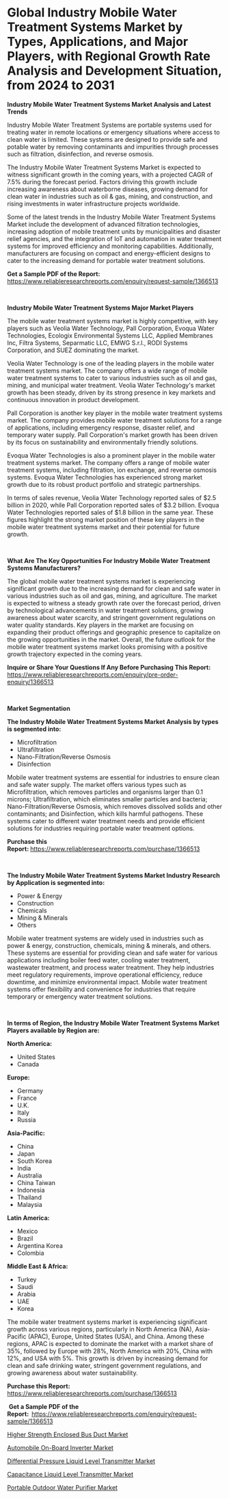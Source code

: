 <p><h1>Global Industry Mobile Water Treatment Systems Market by Types, Applications, and Major Players, with Regional Growth Rate Analysis and Development Situation, from 2024 to 2031</h1></p><p><strong>Industry Mobile Water Treatment Systems Market Analysis and Latest Trends</strong></p>
<p><p>Industry Mobile Water Treatment Systems are portable systems used for treating water in remote locations or emergency situations where access to clean water is limited. These systems are designed to provide safe and potable water by removing contaminants and impurities through processes such as filtration, disinfection, and reverse osmosis.</p><p>The Industry Mobile Water Treatment Systems Market is expected to witness significant growth in the coming years, with a projected CAGR of 7.5% during the forecast period. Factors driving this growth include increasing awareness about waterborne diseases, growing demand for clean water in industries such as oil & gas, mining, and construction, and rising investments in water infrastructure projects worldwide.</p><p>Some of the latest trends in the Industry Mobile Water Treatment Systems Market include the development of advanced filtration technologies, increasing adoption of mobile treatment units by municipalities and disaster relief agencies, and the integration of IoT and automation in water treatment systems for improved efficiency and monitoring capabilities. Additionally, manufacturers are focusing on compact and energy-efficient designs to cater to the increasing demand for portable water treatment solutions.</p></p>
<p><strong>Get a Sample PDF of the Report:&nbsp;</strong> <a href="https://www.reliableresearchreports.com/enquiry/request-sample/1366513">https://www.reliableresearchreports.com/enquiry/request-sample/1366513</a></p>
<p>&nbsp;</p>
<p><strong>Industry Mobile Water Treatment Systems Major Market Players</strong></p>
<p><p>The mobile water treatment systems market is highly competitive, with key players such as Veolia Water Technology, Pall Corporation, Evoqua Water Technologies, Ecologix Environmental Systems LLC, Applied Membranes Inc, Filtra Systems, Separmatic LLC, EMWG S.r.l., RODI Systems Corporation, and SUEZ dominating the market.</p><p>Veolia Water Technology is one of the leading players in the mobile water treatment systems market. The company offers a wide range of mobile water treatment systems to cater to various industries such as oil and gas, mining, and municipal water treatment. Veolia Water Technology's market growth has been steady, driven by its strong presence in key markets and continuous innovation in product development.</p><p>Pall Corporation is another key player in the mobile water treatment systems market. The company provides mobile water treatment solutions for a range of applications, including emergency response, disaster relief, and temporary water supply. Pall Corporation's market growth has been driven by its focus on sustainability and environmentally friendly solutions.</p><p>Evoqua Water Technologies is also a prominent player in the mobile water treatment systems market. The company offers a range of mobile water treatment systems, including filtration, ion exchange, and reverse osmosis systems. Evoqua Water Technologies has experienced strong market growth due to its robust product portfolio and strategic partnerships.</p><p>In terms of sales revenue, Veolia Water Technology reported sales of $2.5 billion in 2020, while Pall Corporation reported sales of $3.2 billion. Evoqua Water Technologies reported sales of $1.8 billion in the same year. These figures highlight the strong market position of these key players in the mobile water treatment systems market and their potential for future growth.</p></p>
<p>&nbsp;</p>
<p><strong>What Are The Key Opportunities For Industry Mobile Water Treatment Systems Manufacturers?</strong></p>
<p><p>The global mobile water treatment systems market is experiencing significant growth due to the increasing demand for clean and safe water in various industries such as oil and gas, mining, and agriculture. The market is expected to witness a steady growth rate over the forecast period, driven by technological advancements in water treatment solutions, growing awareness about water scarcity, and stringent government regulations on water quality standards. Key players in the market are focusing on expanding their product offerings and geographic presence to capitalize on the growing opportunities in the market. Overall, the future outlook for the mobile water treatment systems market looks promising with a positive growth trajectory expected in the coming years.</p></p>
<p><strong>Inquire or Share Your Questions If Any Before Purchasing This Report:</strong> <a href="https://www.reliableresearchreports.com/enquiry/pre-order-enquiry/1366513">https://www.reliableresearchreports.com/enquiry/pre-order-enquiry/1366513</a></p>
<p>&nbsp;</p>
<p><strong>Market Segmentation</strong></p>
<p><strong>The Industry Mobile Water Treatment Systems Market Analysis by types is segmented into:</strong></p>
<p><ul><li>Microfiltration</li><li>Ultrafiltration</li><li>Nano-Filtration/Reverse Osmosis</li><li>Disinfection</li></ul></p>
<p><p>Mobile water treatment systems are essential for industries to ensure clean and safe water supply. The market offers various types such as Microfiltration, which removes particles and organisms larger than 0.1 microns; Ultrafiltration, which eliminates smaller particles and bacteria; Nano-Filtration/Reverse Osmosis, which removes dissolved solids and other contaminants; and Disinfection, which kills harmful pathogens. These systems cater to different water treatment needs and provide efficient solutions for industries requiring portable water treatment options.</p></p>
<p><strong>Purchase this Report:&nbsp;</strong><a href="https://www.reliableresearchreports.com/purchase/1366513">https://www.reliableresearchreports.com/purchase/1366513</a></p>
<p>&nbsp;</p>
<p><strong>The Industry Mobile Water Treatment Systems Market Industry Research by Application is segmented into:</strong></p>
<p><ul><li>Power & Energy</li><li>Construction</li><li>Chemicals</li><li>Mining & Minerals</li><li>Others</li></ul></p>
<p><p>Mobile water treatment systems are widely used in industries such as power & energy, construction, chemicals, mining & minerals, and others. These systems are essential for providing clean and safe water for various applications including boiler feed water, cooling water treatment, wastewater treatment, and process water treatment. They help industries meet regulatory requirements, improve operational efficiency, reduce downtime, and minimize environmental impact. Mobile water treatment systems offer flexibility and convenience for industries that require temporary or emergency water treatment solutions.</p></p>
<p>&nbsp;</p>
<p><strong>In terms of Region, the Industry Mobile Water Treatment Systems Market Players available by Region are:</strong></p>
<p>
    <p> <strong> North America: </strong>
        <ul>
            <li>United States</li>
            <li>Canada</li>
        </ul>
        </p> 
    <p> <strong> Europe: </strong>
        <ul>
            <li>Germany</li>
            <li>France</li>
            <li>U.K.</li>
            <li>Italy</li>
            <li>Russia</li>
        </ul>
        </p> 
    <p> <strong> Asia-Pacific: </strong>
        <ul>
            <li>China</li>
            <li>Japan</li>
            <li>South Korea</li>
            <li>India</li>
            <li>Australia</li>
            <li>China Taiwan</li>
            <li>Indonesia</li>
            <li>Thailand</li>
            <li>Malaysia</li>
        </ul>
        </p> 
    <p> <strong> Latin America: </strong>
        <ul>
            <li>Mexico</li>
            <li>Brazil</li>
            <li>Argentina Korea</li>
            <li>Colombia</li>
        </ul>
        </p> 
    <p> <strong> Middle East & Africa: </strong>
        <ul>
            <li>Turkey</li>
            <li>Saudi</li>
            <li>Arabia</li>
            <li>UAE</li>
            <li>Korea</li>
        </ul>
    </p>
    </p>
<p><p>The mobile water treatment systems market is experiencing significant growth across various regions, particularly in North America (NA), Asia-Pacific (APAC), Europe, United States (USA), and China. Among these regions, APAC is expected to dominate the market with a market share of 35%, followed by Europe with 28%, North America with 20%, China with 12%, and USA with 5%. This growth is driven by increasing demand for clean and safe drinking water, stringent government regulations, and growing awareness about water sustainability.</p></p>
<p><strong>Purchase this Report: </strong><a href="https://www.reliableresearchreports.com/purchase/1366513">https://www.reliableresearchreports.com/purchase/1366513</a></p>
<p>&nbsp;<strong>Get a Sample PDF of the Report:&nbsp;&nbsp;</strong><a href="https://www.reliableresearchreports.com/enquiry/request-sample/1366513">https://www.reliableresearchreports.com/enquiry/request-sample/1366513</a></p>
<p><strong></strong></p>
<p><p><a href="https://medium.com/@mayschimmel/higher-strength-enclosed-bus-duct-market-size-and-market-trends-complete-industry-overview-2024-304db993c8ca">Higher Strength Enclosed Bus Duct Market</a></p><p><a href="https://medium.com/@mayschimmel/automobile-on-board-inverter-market-trends-forecast-and-competitive-analysis-to-2031-5e6a53b82849">Automobile On-Board Inverter Market</a></p><p><a href="https://medium.com/@mayschimmel/differential-pressure-liquid-level-transmitter-market-trends-and-market-analysis-forecasted-for-354cbe662221">Differential Pressure Liquid Level Transmitter Market</a></p><p><a href="https://medium.com/@mayschimmel/decoding-capacitance-liquid-level-transmitter-market-metrics-market-share-trends-and-growth-49f0f9502d6d">Capacitance Liquid Level Transmitter Market</a></p><p><a href="https://medium.com/@mayschimmel/portable-outdoor-water-purifier-market-analysis-and-sze-forecasted-for-period-from-2024-to-2031-3a61b21ec757">Portable Outdoor Water Purifier Market</a></p></p>